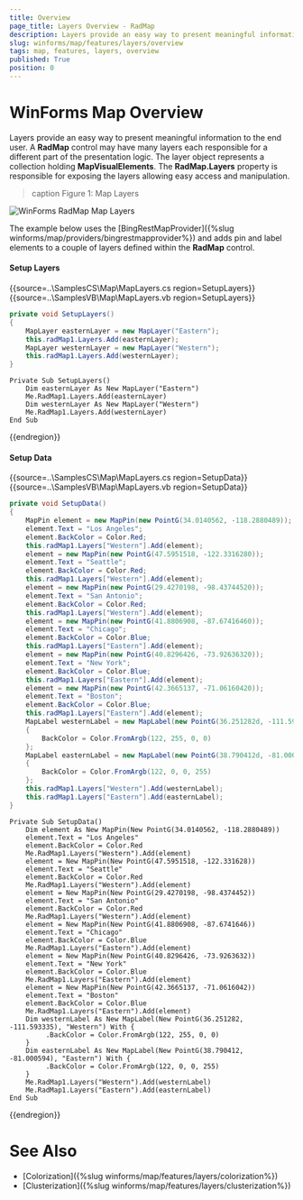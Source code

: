 ```yaml
---
title: Overview
page_title: Layers Overview - RadMap
description: Layers provide an easy way to present meaningful information to the end user.
slug: winforms/map/features/layers/overview
tags: map, features, layers, overview
published: True
position: 0
---
```


# WinForms Map Overview

Layers provide an easy way to present meaningful information to the end user. A __RadMap__ control may have many layers each responsible for a different part of the presentation logic. The layer object represents a collection holding __MapVisualElements__. The __RadMap.Layers__ property is responsible for exposing the layers allowing easy access and manipulation.


>caption Figure 1: Map Layers 

![WinForms RadMap Map Layers](images/map-features-layers-overview001.png)

The example below  uses the [BingRestMapProvider]({%slug winforms/map/providers/bingrestmapprovider%}) and adds pin and label elements to a couple of layers defined within the __RadMap__ control.

#### Setup Layers

{{source=..\SamplesCS\Map\MapLayers.cs region=SetupLayers}} 
{{source=..\SamplesVB\Map\MapLayers.vb region=SetupLayers}}
````C#
private void SetupLayers()
{
    MapLayer easternLayer = new MapLayer("Eastern");
    this.radMap1.Layers.Add(easternLayer);
    MapLayer westernLayer = new MapLayer("Western");
    this.radMap1.Layers.Add(westernLayer);
}

````
````VB.NET
Private Sub SetupLayers()
    Dim easternLayer As New MapLayer("Eastern")
    Me.RadMap1.Layers.Add(easternLayer)
    Dim westernLayer As New MapLayer("Western")
    Me.RadMap1.Layers.Add(westernLayer)
End Sub

````



{{endregion}}

#### Setup Data

{{source=..\SamplesCS\Map\MapLayers.cs region=SetupData}} 
{{source=..\SamplesVB\Map\MapLayers.vb region=SetupData}}
````C#
private void SetupData()
{
    MapPin element = new MapPin(new PointG(34.0140562, -118.2880489));
    element.Text = "Los Angeles";
    element.BackColor = Color.Red;
    this.radMap1.Layers["Western"].Add(element);
    element = new MapPin(new PointG(47.5951518, -122.3316280));
    element.Text = "Seattle";
    element.BackColor = Color.Red;
    this.radMap1.Layers["Western"].Add(element);
    element = new MapPin(new PointG(29.4270198, -98.43744520));
    element.Text = "San Antonio";
    element.BackColor = Color.Red;
    this.radMap1.Layers["Western"].Add(element);
    element = new MapPin(new PointG(41.8806908, -87.67416460));
    element.Text = "Chicago";
    element.BackColor = Color.Blue;
    this.radMap1.Layers["Eastern"].Add(element);
    element = new MapPin(new PointG(40.8296426, -73.92636320));
    element.Text = "New York";
    element.BackColor = Color.Blue;
    this.radMap1.Layers["Eastern"].Add(element);
    element = new MapPin(new PointG(42.3665137, -71.06160420));
    element.Text = "Boston";
    element.BackColor = Color.Blue;
    this.radMap1.Layers["Eastern"].Add(element);
    MapLabel westernLabel = new MapLabel(new PointG(36.251282d, -111.593335d), "Western")
    {
        BackColor = Color.FromArgb(122, 255, 0, 0)
    };
    MapLabel easternLabel = new MapLabel(new PointG(38.790412d, -81.000594d), "Eastern")
    {
        BackColor = Color.FromArgb(122, 0, 0, 255)
    };
    this.radMap1.Layers["Western"].Add(westernLabel);
    this.radMap1.Layers["Eastern"].Add(easternLabel);
}

````
````VB.NET
Private Sub SetupData()
    Dim element As New MapPin(New PointG(34.0140562, -118.2880489))
    element.Text = "Los Angeles"
    element.BackColor = Color.Red
    Me.RadMap1.Layers("Western").Add(element)
    element = New MapPin(New PointG(47.5951518, -122.331628))
    element.Text = "Seattle"
    element.BackColor = Color.Red
    Me.RadMap1.Layers("Western").Add(element)
    element = New MapPin(New PointG(29.4270198, -98.4374452))
    element.Text = "San Antonio"
    element.BackColor = Color.Red
    Me.RadMap1.Layers("Western").Add(element)
    element = New MapPin(New PointG(41.8806908, -87.6741646))
    element.Text = "Chicago"
    element.BackColor = Color.Blue
    Me.RadMap1.Layers("Eastern").Add(element)
    element = New MapPin(New PointG(40.8296426, -73.9263632))
    element.Text = "New York"
    element.BackColor = Color.Blue
    Me.RadMap1.Layers("Eastern").Add(element)
    element = New MapPin(New PointG(42.3665137, -71.0616042))
    element.Text = "Boston"
    element.BackColor = Color.Blue
    Me.RadMap1.Layers("Eastern").Add(element)
    Dim westernLabel As New MapLabel(New PointG(36.251282, -111.593335), "Western") With {
         .BackColor = Color.FromArgb(122, 255, 0, 0)
    }
    Dim easternLabel As New MapLabel(New PointG(38.790412, -81.000594), "Eastern") With {
         .BackColor = Color.FromArgb(122, 0, 0, 255)
    }
    Me.RadMap1.Layers("Western").Add(westernLabel)
    Me.RadMap1.Layers("Eastern").Add(easternLabel)
End Sub

````



{{endregion}}

# See Also

* [Colorization]({%slug winforms/map/features/layers/colorization%})
* [Clusterization]({%slug winforms/map/features/layers/clusterization%})
